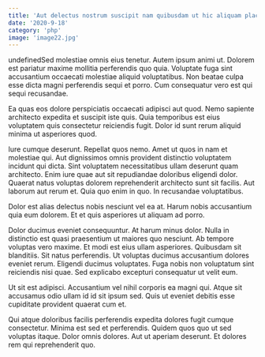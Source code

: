 ```yaml
---
title: 'Aut delectus nostrum suscipit nam quibusdam ut hic aliquam placeat.'
date: '2020-9-18'
category: 'php'
image: 'image22.jpg'
---
```


undefinedSed molestiae omnis eius tenetur. Autem ipsum animi ut. Dolorem est pariatur maxime mollitia perferendis quo quia. Voluptate fuga sint accusantium occaecati molestiae aliquid voluptatibus. Non beatae culpa esse dicta magni perferendis sequi et porro. Cum consequatur vero est qui sequi recusandae.
 Ea quas eos dolore perspiciatis occaecati adipisci aut quod. Nemo sapiente architecto expedita et suscipit iste quis. Quia temporibus est eius voluptatem quis consectetur reiciendis fugit. Dolor id sunt rerum aliquid minima ut asperiores quod.
 Iure cumque deserunt. Repellat quos nemo. Amet ut quos in nam et molestiae qui. Aut dignissimos omnis provident distinctio voluptatem incidunt qui dicta. Sint voluptatem necessitatibus ullam deserunt quam architecto. Enim iure quae aut sit repudiandae doloribus eligendi dolor.
Quaerat natus voluptas dolorem reprehenderit architecto sunt sit facilis. Aut laborum aut rerum et. Quia quo enim in quo. In recusandae voluptatibus.
 Dolor est alias delectus nobis nesciunt vel ea at. Harum nobis accusantium quia eum dolorem. Et et quis asperiores ut aliquam ad porro.
 Dolor ducimus eveniet consequuntur. At harum minus dolor. Nulla in distinctio est quasi praesentium ut maiores quo nesciunt. Ab tempore voluptas vero maxime. Et modi est eius ullam asperiores. Quibusdam sit blanditiis.
Sit natus perferendis. Ut voluptas ducimus accusantium dolores eveniet rerum. Eligendi ducimus voluptates. Fuga nobis non voluptatum sint reiciendis nisi quae. Sed explicabo excepturi consequatur ut velit eum.
 Ut sit est adipisci. Accusantium vel nihil corporis ea magni qui. Atque sit accusamus odio ullam id id sit ipsum sed. Quis ut eveniet debitis esse cupiditate provident quaerat cum et.
 Qui atque doloribus facilis perferendis expedita dolores fugit cumque consectetur. Minima est sed et perferendis. Quidem quos quo ut sed voluptas itaque. Dolor omnis dolores. Aut ut aperiam deserunt. Et dolores rem qui reprehenderit quo.

